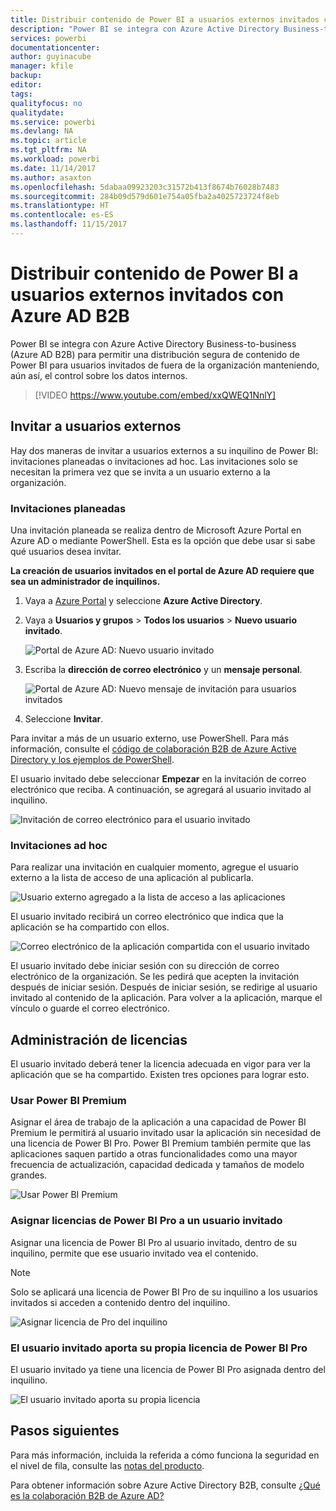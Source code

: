 ```yaml
---
title: Distribuir contenido de Power BI a usuarios externos invitados con Azure AD B2B
description: "Power BI se integra con Azure Active Directory Business-to-business (Azure AD B2B) para permitir una distribución segura de contenido de Power BI para usuarios invitados de fuera de la organización."
services: powerbi
documentationcenter: 
author: guyinacube
manager: kfile
backup: 
editor: 
tags: 
qualityfocus: no
qualitydate: 
ms.service: powerbi
ms.devlang: NA
ms.topic: article
ms.tgt_pltfrm: NA
ms.workload: powerbi
ms.date: 11/14/2017
ms.author: asaxton
ms.openlocfilehash: 5dabaa09923203c31572b413f8674b76028b7483
ms.sourcegitcommit: 284b09d579d601e754a05fba2a4025723724f8eb
ms.translationtype: HT
ms.contentlocale: es-ES
ms.lasthandoff: 11/15/2017
---
```

# <a name="distribute-power-bi-content-to-external-guest-users-with-azure-ad-b2b"></a>Distribuir contenido de Power BI a usuarios externos invitados con Azure AD B2B

Power BI se integra con Azure Active Directory Business-to-business (Azure AD B2B) para permitir una distribución segura de contenido de Power BI para usuarios invitados de fuera de la organización manteniendo, aún así, el control sobre los datos internos.

> [!VIDEO https://www.youtube.com/embed/xxQWEQ1NnlY]

## <a name="invite-guest-users"></a>Invitar a usuarios externos

Hay dos maneras de invitar a usuarios externos a su inquilino de Power BI: invitaciones planeadas o invitaciones ad hoc. Las invitaciones solo se necesitan la primera vez que se invita a un usuario externo a la organización.

### <a name="planned-invites"></a>Invitaciones planeadas

Una invitación planeada se realiza dentro de Microsoft Azure Portal en Azure AD o mediante PowerShell. Esta es la opción que debe usar si sabe qué usuarios desea invitar. 

**La creación de usuarios invitados en el portal de Azure AD requiere que sea un administrador de inquilinos.**

1. Vaya a [Azure Portal](https://portal.azure.com) y seleccione **Azure Active Directory**.

2. Vaya a **Usuarios y grupos** > **Todos los usuarios** > **Nuevo usuario invitado**.

    ![Portal de Azure AD: Nuevo usuario invitado](media/service-admin-azure-ad-b2b/azuread-portal-new-guest-user.png)

3. Escriba la **dirección de correo electrónico** y un **mensaje personal**.

    ![Portal de Azure AD: Nuevo mensaje de invitación para usuarios invitados](media/service-admin-azure-ad-b2b/azuread-portal-invite-message.png)

4. Seleccione **Invitar**.

Para invitar a más de un usuario externo, use PowerShell. Para más información, consulte el [código de colaboración B2B de Azure Active Directory y los ejemplos de PowerShell](https://docs.microsoft.com/azure/active-directory/active-directory-b2b-code-samples).

El usuario invitado debe seleccionar **Empezar** en la invitación de correo electrónico que reciba. A continuación, se agregará al usuario invitado al inquilino.

![Invitación de correo electrónico para el usuario invitado](media/service-admin-azure-ad-b2b/guest-user-invite-email.png)

### <a name="ad-hoc-invites"></a>Invitaciones ad hoc

Para realizar una invitación en cualquier momento, agregue el usuario externo a la lista de acceso de una aplicación al publicarla.

![Usuario externo agregado a la lista de acceso a las aplicaciones](media/service-admin-azure-ad-b2b/power-bi-app-access.png)

El usuario invitado recibirá un correo electrónico que indica que la aplicación se ha compartido con ellos.

![Correo electrónico de la aplicación compartida con el usuario invitado](media/service-admin-azure-ad-b2b/guest-user-invite-email2.png)

El usuario invitado debe iniciar sesión con su dirección de correo electrónico de la organización. Se les pedirá que acepten la invitación después de iniciar sesión. Después de iniciar sesión, se redirige al usuario invitado al contenido de la aplicación. Para volver a la aplicación, marque el vínculo o guarde el correo electrónico.

## <a name="licensing"></a>Administración de licencias

El usuario invitado deberá tener la licencia adecuada en vigor para ver la aplicación que se ha compartido. Existen tres opciones para lograr esto.

### <a name="use-power-bi-premium"></a>Usar Power BI Premium

Asignar el área de trabajo de la aplicación a una capacidad de Power BI Premium le permitirá al usuario invitado usar la aplicación sin necesidad de una licencia de Power BI Pro. Power BI Premium también permite que las aplicaciones saquen partido a otras funcionalidades como una mayor frecuencia de actualización, capacidad dedicada y tamaños de modelo grandes.

![Usar Power BI Premium](media/service-admin-azure-ad-b2b/license-approach1.png)

### <a name="assign-power-bi-pro-license-to-guest-user"></a>Asignar licencias de Power BI Pro a un usuario invitado

Asignar una licencia de Power BI Pro al usuario invitado, dentro de su inquilino, permite que ese usuario invitado vea el contenido.

> [!NOTE]
> Solo se aplicará una licencia de Power BI Pro de su inquilino a los usuarios invitados si acceden a contenido dentro del inquilino.

![Asignar licencia de Pro del inquilino](media/service-admin-azure-ad-b2b/license-approach2.png)

### <a name="guest-user-brings-their-own-power-bi-pro-license"></a>El usuario invitado aporta su propia licencia de Power BI Pro

El usuario invitado ya tiene una licencia de Power BI Pro asignada dentro del inquilino.

![El usuario invitado aporta su propia licencia](media/service-admin-azure-ad-b2b/license-approach3.png)

## <a name="next-steps"></a>Pasos siguientes

Para más información, incluida la referida a cómo funciona la seguridad en el nivel de fila, consulte las [notas del producto](https://aka.ms/powerbi-b2b-whitepaper).

Para obtener información sobre Azure Active Directory B2B, consulte [¿Qué es la colaboración B2B de Azure AD?](https://docs.microsoft.com/azure/active-directory/active-directory-b2b-what-is-azure-ad-b2b)